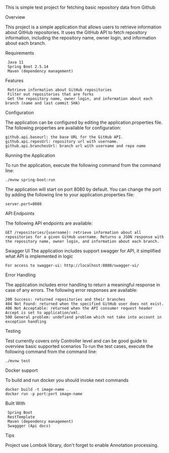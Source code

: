 This is simple test project for fetching basic repository data from Github

Overview

This project is a simple application that allows users to retrieve information about GitHub repositories.
It uses the GitHub API to fetch repository information, including the repository name, owner login, and information about each branch.

Requirements

     Java 11
     Spring Boot 2.5.14
     Maven (dependency management)

Features

     Retrieve information about GitHub repositories
     Filter out repositories that are forks
     Get the repository name, owner login, and information about each branch (name and last commit SHA)

Configuration

The application can be configured by editing the application.properties file.
The following properties are available for configuration:

    github.api.baseurl: the base URL for the GitHub API.
    github.api.reposUrl: repository url with username.
    github.api.branchesUrl: branch url with username and repo name


Running the Application

To run the application, execute the following command from the command line:

    ./mvnw spring-boot:run


The application will start on port 8080 by default. 
You can change the port by adding the following line to your application.properties file:

    server.port=8080

API Endpoints

The following API endpoints are available:
    
    GET /repositories/{username}: retrieve information about all repositories for a given GitHub username. Returns a JSON response with the repository name, owner login, and information about each branch.

Swagger UI
The application includes support swagger for API, it simplified what API is implemented in logic

    For access to swagger-ui: http://localhost:8080/swagger-ui/

Error Handling

The application includes error handling to return a meaningful response in case of any errors. The following error responses are available:
    
    200 Success: returned repositories and their branches
    404 Not Found: returned when the specified GitHub user does not exist.
    406 Not Acceptable: returned when the API consumer request header Accept is set to application/xml.
    500 General problem: undefiend problem which not take into account in exception handling

Testing

Test currently covers only Controller level and can be good guide to overview basic supported scenarios
To run the test cases, execute the following command from the command line:

    ./mvnw test    

Docker support

To build and run docker you should invoke next commands

    docker build -t image-name .
    docker run -p port:port image-name


Built With

     Spring Boot
     RestTemplate
     Maven (dependency management)
     Swaggger (Api docs)

Tips

Project use Lombok library, don't forget to enable Annotation processing.






